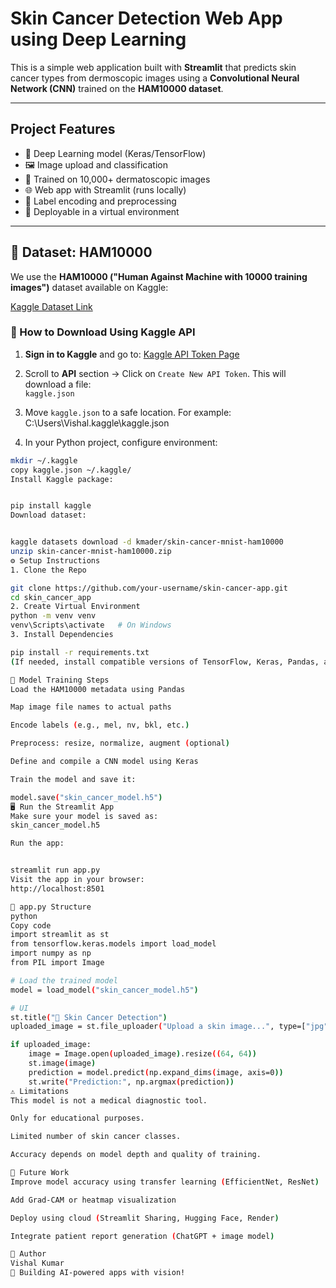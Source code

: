 #  Skin Cancer Detection Web App using Deep Learning

This is a simple web application built with **Streamlit** that predicts skin cancer types from dermoscopic images using a **Convolutional Neural Network (CNN)** trained on the **HAM10000 dataset**.

---

##  Project Features

- 🧪 Deep Learning model (Keras/TensorFlow)
- 🖼️ Image upload and classification
- 🧮 Trained on 10,000+ dermatoscopic images
- 🌐 Web app with Streamlit (runs locally)
- 🔐 Label encoding and preprocessing
- 💾 Deployable in a virtual environment

---

## 📂 Dataset: HAM10000

We use the **HAM10000 ("Human Against Machine with 10000 training images")** dataset available on Kaggle:

[Kaggle Dataset Link](https://www.kaggle.com/datasets/kmader/skin-cancer-mnist-ham10000)

### 🔐 How to Download Using Kaggle API

1. **Sign in to Kaggle** and go to: [Kaggle API Token Page](https://www.kaggle.com/account)

2. Scroll to **API** section → Click on `Create New API Token`. This will download a file:  
   `kaggle.json`

3. Move `kaggle.json` to a safe location. For example:  
C:\Users\Vishal.kaggle\kaggle.json



4. In your Python project, configure environment:
```bash
mkdir ~/.kaggle
copy kaggle.json ~/.kaggle/
Install Kaggle package:


pip install kaggle
Download dataset:


kaggle datasets download -d kmader/skin-cancer-mnist-ham10000
unzip skin-cancer-mnist-ham10000.zip
⚙️ Setup Instructions
1. Clone the Repo

git clone https://github.com/your-username/skin-cancer-app.git
cd skin_cancer_app
2. Create Virtual Environment
python -m venv venv
venv\Scripts\activate   # On Windows
3. Install Dependencies

pip install -r requirements.txt
(If needed, install compatible versions of TensorFlow, Keras, Pandas, and Numpy manually.)

🤖 Model Training Steps
Load the HAM10000 metadata using Pandas

Map image file names to actual paths

Encode labels (e.g., mel, nv, bkl, etc.)

Preprocess: resize, normalize, augment (optional)

Define and compile a CNN model using Keras

Train the model and save it:

model.save("skin_cancer_model.h5")
🖥️ Run the Streamlit App
Make sure your model is saved as:
skin_cancer_model.h5

Run the app:


streamlit run app.py
Visit the app in your browser:
http://localhost:8501

📌 app.py Structure
python
Copy code
import streamlit as st
from tensorflow.keras.models import load_model
import numpy as np
from PIL import Image

# Load the trained model
model = load_model("skin_cancer_model.h5")

# UI
st.title("🧠 Skin Cancer Detection")
uploaded_image = st.file_uploader("Upload a skin image...", type=["jpg", "png"])

if uploaded_image:
    image = Image.open(uploaded_image).resize((64, 64))
    st.image(image)
    prediction = model.predict(np.expand_dims(image, axis=0))
    st.write("Prediction:", np.argmax(prediction))
⚠️ Limitations
This model is not a medical diagnostic tool.

Only for educational purposes.

Limited number of skin cancer classes.

Accuracy depends on model depth and quality of training.

🚀 Future Work
Improve model accuracy using transfer learning (EfficientNet, ResNet)

Add Grad-CAM or heatmap visualization

Deploy using cloud (Streamlit Sharing, Hugging Face, Render)

Integrate patient report generation (ChatGPT + image model)

🧠 Author
Vishal Kumar
🚀 Building AI-powered apps with vision!

